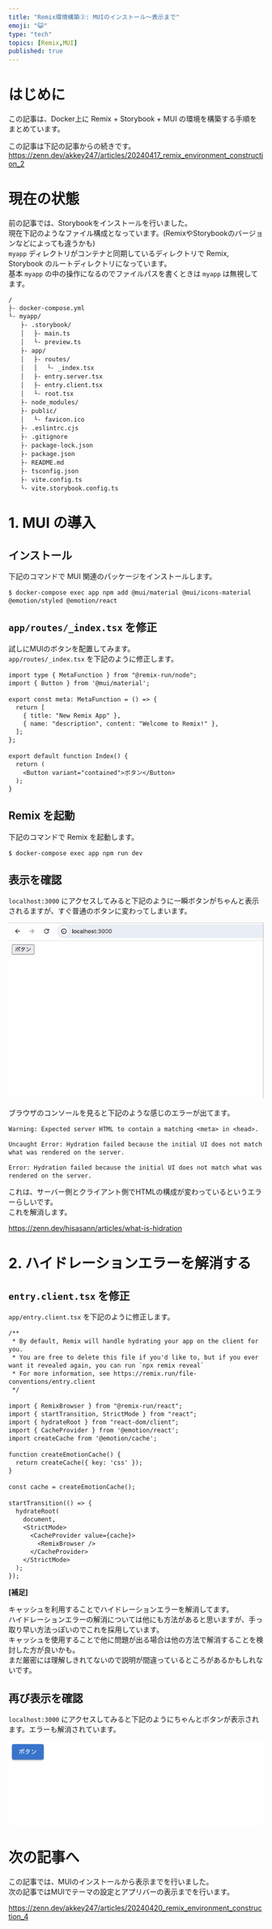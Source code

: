```yaml
---
title: "Remix環境構築③: MUIのインストール～表示まで"
emoji: "😺"
type: "tech"
topics: [Remix,MUI]
published: true
---
```


# はじめに

この記事は、Docker上に Remix + Storybook + MUI の環境を構築する手順をまとめています。  

この記事は下記の記事からの続きです。  
https://zenn.dev/akkey247/articles/20240417_remix_environment_construction_2

# 現在の状態

前の記事では、Storybookをインストールを行いました。  
現在下記のようなファイル構成となっています。(RemixやStorybookのバージョンなどによっても違うかも)  
`myapp` ディレクトリがコンテナと同期しているディレクトリで Remix, Storybook のルートディレクトリになっています。  
基本 `myapp` の中の操作になるのでファイルパスを書くときは `myapp` は無視してます。  

```
/
├- docker-compose.yml
└- myapp/
　　├- .storybook/
　　│ 　├- main.ts
　　│ 　└- preview.ts
　　├- app/
　　│ 　├- routes/
　　│ 　│ 　└- _index.tsx
　　│ 　├- entry.server.tsx
　　│ 　├- entry.client.tsx
　　│ 　└- root.tsx
　　├- node_modules/
　　├- public/
　　│ 　└- favicon.ico
　　├- .eslintrc.cjs
　　├- .gitignore
　　├- package-lock.json
　　├- package.json
　　├- README.md
　　├- tsconfig.json
　　├- vite.config.ts
　　└- vite.storybook.config.ts
```

# 1. MUI の導入

## インストール

下記のコマンドで MUI 関連のパッケージをインストールします。

```
$ docker-compose exec app npm add @mui/material @mui/icons-material @emotion/styled @emotion/react
```

## `app/routes/_index.tsx` を修正

試しにMUIのボタンを配置してみます。  
`app/routes/_index.tsx` を下記のように修正します。  

```tsx:app/routes/_index.tsx
import type { MetaFunction } from "@remix-run/node";
import { Button } from '@mui/material';

export const meta: MetaFunction = () => {
  return [
    { title: "New Remix App" },
    { name: "description", content: "Welcome to Remix!" },
  ];
};

export default function Index() {
  return (
    <Button variant="contained">ボタン</Button>
  );
}
```

## Remix を起動

下記のコマンドで Remix を起動します。  

```
$ docker-compose exec app npm run dev
```

## 表示を確認

`localhost:3000` にアクセスしてみると下記のように一瞬ボタンがちゃんと表示されるますが、すぐ普通のボタンに変わってしまいます。  

![](/images/20240417_remix_environment_construction_3__image1.gif)

ブラウザのコンソールを見ると下記のような感じのエラーが出てます。  

```
Warning: Expected server HTML to contain a matching <meta> in <head>.
```

```
Uncaught Error: Hydration failed because the initial UI does not match what was rendered on the server.
```

```
Error: Hydration failed because the initial UI does not match what was rendered on the server.
```

これは、サーバー側とクライアント側でHTMLの構成が変わっているというエラーらしいです。  
これを解消します。  

https://zenn.dev/hisasann/articles/what-is-hidration

# 2. ハイドレーションエラーを解消する

## `entry.client.tsx` を修正

`app/entry.client.tsx` を下記のように修正します。  

```tsx:app/entry.client.tsx
/**
 * By default, Remix will handle hydrating your app on the client for you.
 * You are free to delete this file if you'd like to, but if you ever want it revealed again, you can run `npx remix reveal`
 * For more information, see https://remix.run/file-conventions/entry.client
 */

import { RemixBrowser } from "@remix-run/react";
import { startTransition, StrictMode } from "react";
import { hydrateRoot } from "react-dom/client";
import { CacheProvider } from '@emotion/react';
import createCache from '@emotion/cache';

function createEmotionCache() {
  return createCache({ key: 'css' });
}

const cache = createEmotionCache();

startTransition(() => {
  hydrateRoot(
    document,
    <StrictMode>
      <CacheProvider value={cache}>
        <RemixBrowser />
      </CacheProvider>
    </StrictMode>
  );
});
```

__[補足]__

キャッシュを利用することでハイドレーションエラーを解消してます。  
ハイドレーションエラーの解消については他にも方法があると思いますが、手っ取り早い方法っぽいのでこれを採用しています。  
キャッシュを使用することで他に問題が出る場合は他の方法で解消することを検討した方が良いかも。  
まだ厳密には理解しきれてないので説明が間違っているところがあるかもしれないです。  

## 再び表示を確認

`localhost:3000` にアクセスしてみると下記のようにちゃんとボタンが表示されます。エラーも解消されています。  

![](/images/20240417_remix_environment_construction_3__image2.png)

# 次の記事へ

この記事では、MUIのインストールから表示までを行いました。  
次の記事ではMUIでテーマの設定とアプリバーの表示までを行います。  

https://zenn.dev/akkey247/articles/20240420_remix_environment_construction_4
